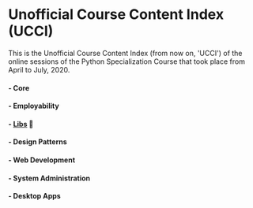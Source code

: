 # Unofficial Course Content Index (UCCI)

This is the Unofficial Course Content Index (from now on, 'UCCI') of the online sessions of the Python Specialization Course that took place from April to July, 2020.

#### - Core
#### - Employability
#### - [Libs](05-libs.md) :aerial_tramway:
#### - Design Patterns
#### - Web Development
#### - System Administration
#### - Desktop Apps

